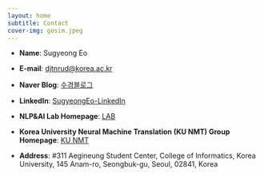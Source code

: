 ```yaml
---
layout: home
subtitle: Contact
cover-img: gosim.jpeg
---
```


- **Name**: Sugyeong Eo <br>

- **E-mail**: djtnrud@korea.ac.kr <br>
- **Naver Blog**: [수경블로그](https://blog.naver.com/djtnrud123) <br>
- **LinkedIn**: [SugyeongEo-LinkedIn](https://www.linkedin.com/in/sugyeong-eo-21a23015b/) <br>


- **NLP&AI Lab Homepage**: [LAB](http://nlp.korea.ac.kr/) <br>
- **Korea University Neural Machine Translation (KU NMT) Group Homepage**: [KU NMT](http://kunmt.org/) <br>

- **Address**: #311 Aegineung Student Center, College of Informatics, Korea University, 145 Anam-ro, Seongbuk-gu, Seoul, 02841, Korea <br>
